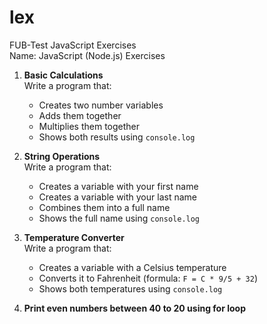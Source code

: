# lex

FUB-Test JavaScript Exercises  
Name: JavaScript (Node.js) Exercises

1. **Basic Calculations**  
   Write a program that:

   - Creates two number variables
   - Adds them together
   - Multiplies them together
   - Shows both results using `console.log`

2. **String Operations**  
   Write a program that:

   - Creates a variable with your first name
   - Creates a variable with your last name
   - Combines them into a full name
   - Shows the full name using `console.log`

3. **Temperature Converter**  
   Write a program that:

   - Creates a variable with a Celsius temperature
   - Converts it to Fahrenheit (formula: `F = C * 9/5 + 32`)
   - Shows both temperatures using `console.log`

4. **Print even numbers between 40 to 20 using for loop**
